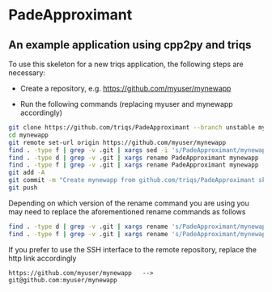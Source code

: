 # PadeApproximant

An example application using cpp2py and triqs
---------------------------------------------

To use this skeleton for a new triqs application, the following steps are necessary:

* Create a repository, e.g. https://github.com/myuser/mynewapp

* Run the following commands (replacing myuser and mynewapp accordingly)

```bash
git clone https://github.com/triqs/PadeApproximant --branch unstable mynewapp
cd mynewapp
git remote set-url origin https://github.com/myuser/mynewapp
find . -type f | grep -v .git | xargs sed -i 's/PadeApproximant/mynewapp/g; s/PADEAPPROXIMANT/MYNEWAPP/g'
find . -type d | grep -v .git | xargs rename PadeApproximant mynewapp
find . -type f | grep -v .git | xargs rename PadeApproximant mynewapp
git add -A
git commit -m "Create mynewapp from github.com/triqs/PadeApproximant skeleton"
git push
```

Depending on which version of the rename command you are using you may
need to replace the aforementioned rename commands as follows

```bash
find . -type d | grep -v .git | xargs rename 's/PadeApproximant/mynewapp/'
find . -type f | grep -v .git | xargs rename 's/PadeApproximant/mynewapp/'
```

If you prefer to use the SSH interface to the remote repository,
replace the http link accordingly

```
https://github.com/myuser/mynewapp   -->   git@github.com:myuser/mynewapp
```
